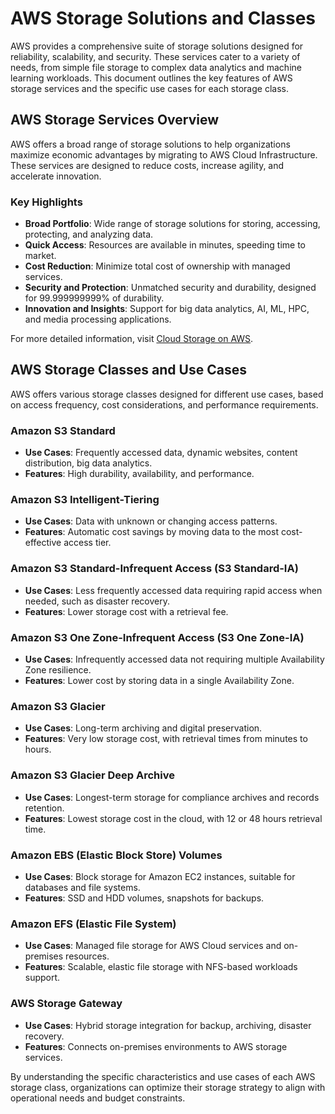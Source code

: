 # AWS Storage Solutions and Classes

AWS provides a comprehensive suite of storage solutions designed for reliability, scalability, and security. These services cater to a variety of needs, from simple file storage to complex data analytics and machine learning workloads. This document outlines the key features of AWS storage services and the specific use cases for each storage class.

## AWS Storage Services Overview

AWS offers a broad range of storage solutions to help organizations maximize economic advantages by migrating to AWS Cloud Infrastructure. These services are designed to reduce costs, increase agility, and accelerate innovation.

### Key Highlights

- **Broad Portfolio**: Wide range of storage solutions for storing, accessing, protecting, and analyzing data.
- **Quick Access**: Resources are available in minutes, speeding time to market.
- **Cost Reduction**: Minimize total cost of ownership with managed services.
- **Security and Protection**: Unmatched security and durability, designed for 99.999999999% of durability.
- **Innovation and Insights**: Support for big data analytics, AI, ML, HPC, and media processing applications.

For more detailed information, visit [Cloud Storage on AWS](https://aws.amazon.com/products/storage/).

## AWS Storage Classes and Use Cases

AWS offers various storage classes designed for different use cases, based on access frequency, cost considerations, and performance requirements.

### Amazon S3 Standard

- **Use Cases**: Frequently accessed data, dynamic websites, content distribution, big data analytics.
- **Features**: High durability, availability, and performance.

### Amazon S3 Intelligent-Tiering

- **Use Cases**: Data with unknown or changing access patterns.
- **Features**: Automatic cost savings by moving data to the most cost-effective access tier.

### Amazon S3 Standard-Infrequent Access (S3 Standard-IA)

- **Use Cases**: Less frequently accessed data requiring rapid access when needed, such as disaster recovery.
- **Features**: Lower storage cost with a retrieval fee.

### Amazon S3 One Zone-Infrequent Access (S3 One Zone-IA)

- **Use Cases**: Infrequently accessed data not requiring multiple Availability Zone resilience.
- **Features**: Lower cost by storing data in a single Availability Zone.

### Amazon S3 Glacier

- **Use Cases**: Long-term archiving and digital preservation.
- **Features**: Very low storage cost, with retrieval times from minutes to hours.

### Amazon S3 Glacier Deep Archive

- **Use Cases**: Longest-term storage for compliance archives and records retention.
- **Features**: Lowest storage cost in the cloud, with 12 or 48 hours retrieval time.

### Amazon EBS (Elastic Block Store) Volumes

- **Use Cases**: Block storage for Amazon EC2 instances, suitable for databases and file systems.
- **Features**: SSD and HDD volumes, snapshots for backups.

### Amazon EFS (Elastic File System)

- **Use Cases**: Managed file storage for AWS Cloud services and on-premises resources.
- **Features**: Scalable, elastic file storage with NFS-based workloads support.

### AWS Storage Gateway

- **Use Cases**: Hybrid storage integration for backup, archiving, disaster recovery.
- **Features**: Connects on-premises environments to AWS storage services.

By understanding the specific characteristics and use cases of each AWS storage class, organizations can optimize their storage strategy to align with operational needs and budget constraints.
